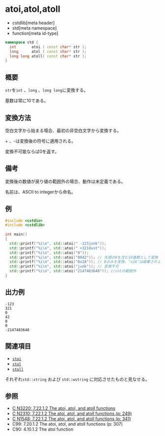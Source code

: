# atoi,atol,atoll
* cstdlib[meta header]
* std[meta namespace]
* function[meta id-type]

```cpp
namespace std {
  int       atoi ( const char* str );
  long      atol ( const char* str );
  long long atoll( const char* str );
}
```

## 概要

`str`を`int` 、`long` 、`long long`に変換する。

基数は常に10である。

## 変換方法

空白文字から始まる場合、最初の非空白文字から変換する。

\+ 、\-は変換後の符号に適用される。


変換不可能ならば0を返す。

## 備考

変換後の数値が戻り値の範囲外の場合、動作は未定義である。

名前は、ASCII to integerから命名。

## 例

```cpp example
#include <cstdio>
#include <cstdlib>
 
int main()
{
  std::printf("%i\n", std::atoi(" -123junk"));
  std::printf("%i\n", std::atoi(" +321dust"));
  std::printf("%i\n", std::atoi("0"));
  std::printf("%i\n", std::atoi("0042")); // 先頭の0を含む10進数として変換
  std::printf("%i\n", std::atoi("0x2A")); // 0のみを変換、"x2A"は破棄される
  std::printf("%i\n", std::atoi("junk")); // 変換不可
  std::printf("%i\n", std::atoi("2147483648")); //intの範囲外
}
```

## 出力例

```
-123
321
0
42
0
0
-2147483648
```

## 関連項目
- [`stoi`](/reference/string/stoi.md)
- [`stol`](/reference/string/stol.md)
- [`stoll`](/reference/string/stoll.md)

それぞれ`std::string` および `std::wstring` に対応させたものと見なせる。

## 参照
- [C N3220: 7.22.1.2 The atoi, atol, and atoll functions](https://www.open-std.org/jtc1/sc22/wg14/www/docs/n3220.pdf)
- [C N2310: 7.22.1.2 The atoi, atol, and atoll functions (p: 249)](https://www.open-std.org/jtc1/sc22/wg14/www/docs/n2310.pdf)
- [C N1548: 7.22.1.2 The atoi, atol, and atoll functions (p: 341)](https://www.open-std.org/jtc1/sc22/wg14/www/docs/n1548.pdf)
- C99: 7.20.1.2 The atoi, atol, and atoll functions (p: 307)
- C90: 4.10.1.2 The atoi function
